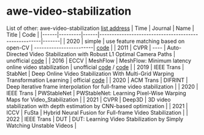 # awe-video-stabilization

List of other: awe-video-stabilization [list address](https://github.com/yaochih/awesome-video-stabilization)
| Time | Journal | Name | Title | Code |
|------|---------|------|------------------------------------------------------|-------|
| 2020 | simple | use feature matching based on open-CV | ------------------------| [code](https://github.com/krutikabapat/Video-Stabilization-using-OpenCV) |
| 2011 | CVPR | ---- | Auto-Directed Video Stabilization with Robust L1 Optimal Camera Paths | unofficial [code](https://github.com/ishank-juneja/L1-optimal-paths-Stabilization) |
| 2016 | ECCV | MeshFlow | MeshFlow: Minimum latency online video stabilization | unofficial [code](https://github.com/sudheerachary/Mesh-Flow-Video-Stabilization) / [code](https://github.com/how4rd/meshflow) |
| 2019 | IEEE Trans | StabNet |  Deep Online Video Stabilization With Multi-Grid Warping Transformation Learning | official [code](https://github.com/cxjyxxme/deep-online-video-stabilization-deploy) |
| 2020 | ACM Trans | DIFRINT | Deep iterative frame interpolation for full-frame video stabilization |
| 2020 | IEEE Trans | PWStableNet | PWStableNet: Learning Pixel-Wise Warping Maps for Video_Stabilization |
| 2021 | CVPR | Deep3D | 3D video stabilization with depth estimation by CNN-based optimization |
| 2021 | ICCV | FuSta | Hybrid Neural Fusion for Full-frame Video Stabilization |
| 2022 | IEEE Trans | DUT | DUT: Learning Video Stabilization by Simply Watching Unstable Videos |
